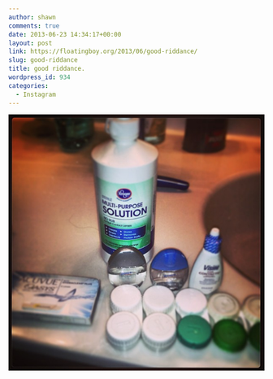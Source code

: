 ```yaml
---
author: shawn
comments: true
date: 2013-06-23 14:34:17+00:00
layout: post
link: https://floatingboy.org/2013/06/good-riddance/
slug: good-riddance
title: good riddance.
wordpress_id: 934
categories:
  - Instagram
---
```


[![good riddance.](/assets/media/2013/06/678f95e8dc0b11e28eb922000a1fbc88_7.jpg)](/assets/media/2013/06/678f95e8dc0b11e28eb922000a1fbc88_7.jpg)
